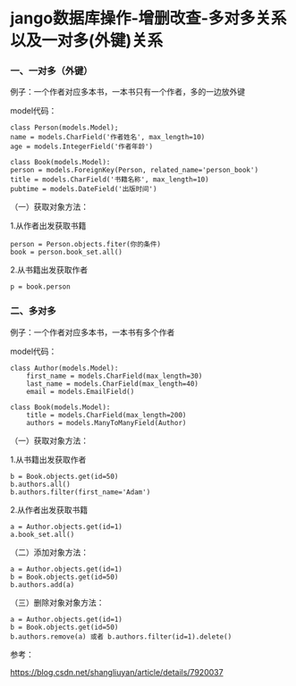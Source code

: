 # jango数据库操作-增删改查-多对多关系以及一对多(外键)关系

### 一、一对多（外键）

例子：一个作者对应多本书，一本书只有一个作者，多的一边放外键

model代码：

```
class Person(models.Model);
name = models.CharField('作者姓名', max_length=10)
age = models.IntegerField('作者年龄')
 
class Book(models.Model):
person = models.ForeignKey(Person, related_name='person_book')
title = models.CharField('书籍名称', max_length=10)
pubtime = models.DateField('出版时间')

```

（一）获取对象方法： 

1.从作者出发获取书籍 

```
person = Person.objects.fiter(你的条件)
book = person.book_set.all()
```

2.从书籍出发获取作者 

```
p = book.person 
```

### 二、多对多

例子：一个作者对应多本书，一本书有多个作者

model代码：

```
class Author(models.Model):  
    first_name = models.CharField(max_length=30)  
    last_name = models.CharField(max_length=40)  
    email = models.EmailField()  
      
class Book(models.Model):  
    title = models.CharField(max_length=200)  
    authors = models.ManyToManyField(Author)  
```

（一）获取对象方法： 

1.从书籍出发获取作者 

```
b = Book.objects.get(id=50)
b.authors.all()
b.authors.filter(first_name='Adam')
```

2.从作者出发获取书籍 

```
a = Author.objects.get(id=1)
a.book_set.all()
```

（二）添加对象方法： 

```
a = Author.objects.get(id=1)
b = Book.objects.get(id=50)
b.authors.add(a)
```

（三）删除对象对象方法： 

```
a = Author.objects.get(id=1)
b = Book.objects.get(id=50)
b.authors.remove(a) 或者 b.authors.filter(id=1).delete()
```



参考：

https://blog.csdn.net/shangliuyan/article/details/7920037

